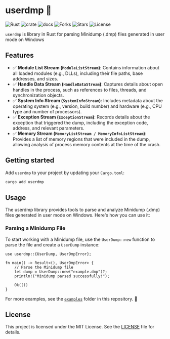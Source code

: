 # userdmp 🦀

![Rust](https://img.shields.io/badge/made%20with-Rust-red)
![crate](https://img.shields.io/crates/v/userdmp.svg)
![docs](https://docs.rs/userdmp/badge.svg)
![Forks](https://img.shields.io/github/forks/joaoviictorti/userdmp)
![Stars](https://img.shields.io/github/stars/joaoviictorti/userdmp)
![License](https://img.shields.io/github/license/joaoviictorti/userdmp)

`userdmp` is library in Rust for parsing Minidump (.dmp) files generated in user mode on Windows

## Features

- ✅ **Module List Stream (`ModuleListStream`)**: Contains information about all loaded modules (e.g., DLLs), including their file paths, base addresses, and sizes.  
- ✅ **Handle Data Stream (`HandleDataStream`)**: Captures details about open handles in the process, such as references to files, threads, and synchronization objects.  
- ✅ **System Info Stream (`SystemInfoStream`)**: Includes metadata about the operating system (e.g., version, build number) and hardware (e.g., CPU type and number of processors).  
- ✅ **Exception Stream (`ExceptionStream`)**: Records details about the exception that triggered the dump, including the exception code, address, and relevant parameters.  
- ✅ **Memory Stream (`MemoryListStream / MemoryInfoListStream`)**: Provides a list of memory regions that were included in the dump, allowing analysis of process memory contents at the time of the crash.

## Getting started

Add `userdmp` to your project by updating your `Cargo.toml`:
```bash
cargo add userdmp
```

## Usage

The userdmp library provides tools to parse and analyze Minidump (.dmp) files generated in user mode on Windows. Here's how you can use it:

### Parsing a Minidump File

To start working with a Minidump file, use the `UserDump::new` function to parse the file and create a `UserDump` instance:
```rust, ignore
use userdmp::{UserDump, UserDmpError};

fn main() -> Result<(), UserDmpError> {
    // Parse the Minidump file
    let dump = UserDump::new("example.dmp")?;
    println!("Minidump parsed successfully!");

    Ok(())
}
```

For more examples, see the [`examples`](./examples) folder in this repository. 📂

## License

This project is licensed under the MIT License. See the [LICENSE](/LICENSE) file for details.
